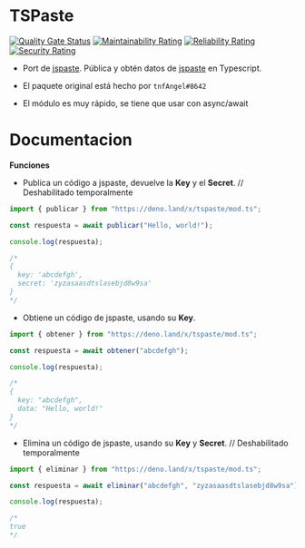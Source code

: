 # TSPaste

[![Quality Gate Status](https://sonarcloud.io/api/project_badges/measure?project=AlexxTek_tspaste&metric=alert_status)](https://sonarcloud.io/dashboard?id=AlexxTek_tspaste)
[![Maintainability Rating](https://sonarcloud.io/api/project_badges/measure?project=AlexxTek_tspaste&metric=sqale_rating)](https://sonarcloud.io/dashboard?id=AlexxTek_tspaste)
[![Reliability Rating](https://sonarcloud.io/api/project_badges/measure?project=AlexxTek_tspaste&metric=reliability_rating)](https://sonarcloud.io/dashboard?id=AlexxTek_tspaste)
[![Security Rating](https://sonarcloud.io/api/project_badges/measure?project=AlexxTek_tspaste&metric=security_rating)](https://sonarcloud.io/dashboard?id=AlexxTek_tspaste)

- Port de [jspaste](https://www.npmjs.com/package/jspaste). Pública y obtén datos de [jspaste](https://jspaste.tnfangel.repl.co/) en Typescript.

- El paquete original está hecho por `tnfAngel#8642`

- El módulo es muy rápido, se tiene que usar con async/await

# Documentacion

**Funciones**

- Publica un código a jspaste, devuelve la **Key** y el **Secret**. //
  Deshabilitado temporalmente

```typescript
import { publicar } from "https://deno.land/x/tspaste/mod.ts";

const respuesta = await publicar("Hello, world!");

console.log(respuesta);

/* 
{
  key: 'abcdefgh',
  secret: 'zyzasaasdtslasebjd8w9sa'
}
*/
```

- Obtiene un código de jspaste, usando su **Key**.

```typescript
import { obtener } from "https://deno.land/x/tspaste/mod.ts";

const respuesta = await obtener("abcdefgh");

console.log(respuesta);

/*
{ 
  key: "abcdefgh",
  data: "Hello, world!"
}
*/
```

- Elimina un código de jspaste, usando su **Key** y **Secret**. // Deshabilitado
  temporalmente

```typescript
import { eliminar } from "https://deno.land/x/tspaste/mod.ts";

const respuesta = await eliminar("abcdefgh", "zyzasaasdtslasebjd8w9sa");

console.log(respuesta);

/*
true 
*/
```
